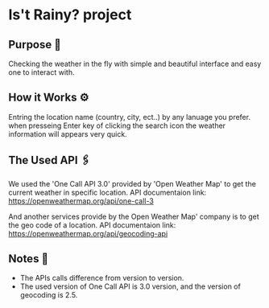 # Is't Rainy? project
## Purpose 🎯
Checking the weather in the fly with simple and beautiful interface and easy one to interact with.

## How it Works ⚙️
Entring the location name (country, city, ect..) by any lanuage you prefer. when presseing Enter key of clicking the search icon the weather information will appears very quick.

## The Used API 🖇️
We used the 'One Call API 3.0' provided by 'Open Weather Map' to get the current weather in specific location.
API documentaion link: https://openweathermap.org/api/one-call-3

And another services provide by the Open Weather Map' company is to get the geo code of a location.
API documentaion link: https://openweathermap.org/api/geocoding-api


## Notes 📝 
- The APIs calls difference from version to version.
- The used version of One Call API is 3.0 version, and the version of geocoding is 2.5.
